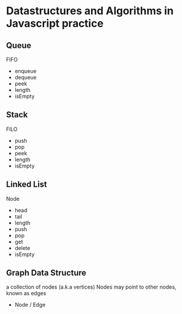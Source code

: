 # Datastructures and Algorithms in Javascript practice 

## Queue 
FIFO 
- enqueue 
- dequeue
- peek 
- length 
- isEmpty

## Stack
FILO 
- push
- pop
- peek
- length 
- isEmpty

## Linked List 
Node 
- head
- tail 
- length 
- push 
- pop
- get 
- delete 
- isEmpty 

## Graph Data Structure 
a collection of nodes (a.k.a vertices)
Nodes may point to other nodes, known as edges
- Node / Edge